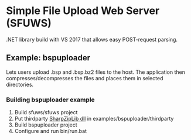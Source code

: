 # Simple File Upload Web Server (SFUWS)
.NET library build with VS 2017 that allows easy POST-request parsing.


## Example: bspuploader
Lets users upload .bsp and .bsp.bz2 files to the host. The application then compresses/decompresses the files and places them in selected directories.


### Building bspuploader example
1. Build sfuws/sfuws project
2. Put thirdparty [SharpZipLib dll](https://icsharpcode.github.io/SharpZipLib/) in examples/bspuploader/thirdparty
3. Build bspuploader project
4. Configure and run bin/run.bat

